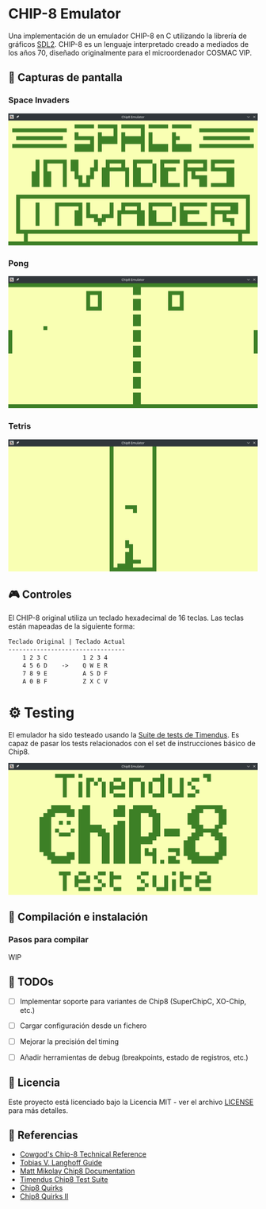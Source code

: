 # CHIP-8 Emulator

Una implementación de un emulador CHIP-8 en C utilizando la librería de gráficos [SDL2](https://github.com/libsdl-org/SDL).
CHIP-8 es un lenguaje interpretado creado a mediados de los años 70, diseñado originalmente para el microordenador COSMAC VIP.

## 📸 Capturas de pantalla

### Space Invaders
![Space Invaders](./images/SpaceInvaders.png)

### Pong
![Pong](./images/Pong.png)

### Tetris
![Tetris](./images/Tetris.png)


## 🎮 Controles

El CHIP-8 original utiliza un teclado hexadecimal de 16 teclas. Las teclas están mapeadas de la siguiente forma:

```
Teclado Original | Teclado Actual
---------------------------------
    1 2 3 C          1 2 3 4
    4 5 6 D    ->    Q W E R
    7 8 9 E          A S D F
    A 0 B F          Z X C V
```

# ⚙️ Testing

El emulador ha sido testeado usando la [Suite de tests de Timendus](https://github.com/Timendus/chip8-test-suite).
Es capaz de pasar los tests relacionados con el set de instrucciones básico de Chip8.

![Tests](images/Test_suite.png)


## 🚀 Compilación e instalación

### Pasos para compilar

WIP

## 📝 TODOs

- [ ] Implementar soporte para variantes de Chip8 (SuperChipC, XO-Chip, etc.)
- [ ] Cargar configuración desde un fichero
- [ ] Mejorar la precisión del timing
- [ ] Añadir herramientas de debug (breakpoints, estado de registros, etc.)


## 📄 Licencia

Este proyecto está licenciado bajo la Licencia MIT - ver el archivo [LICENSE](LICENSE) para más detalles.

## 🔎 Referencias

- [Cowgod's Chip-8 Technical Reference](http://devernay.free.fr/hacks/chip8/C8TECH10.HTM)
- [Tobias V. Langhoff Guide](https://tobiasvl.github.io/blog/write-a-chip-8-emulator/)
- [Matt Mikolay Chip8 Documentation](https://github.com/mattmikolay/chip-8/wiki)
- [Timendus Chip8 Test Suite](https://github.com/Timendus/chip8-test-suite)
- [Chip8 Quirks](https://chip8.gulrak.net/)
- [Chip8 Quirks II](https://github.com/Chromatophore/HP48-Superchip)







